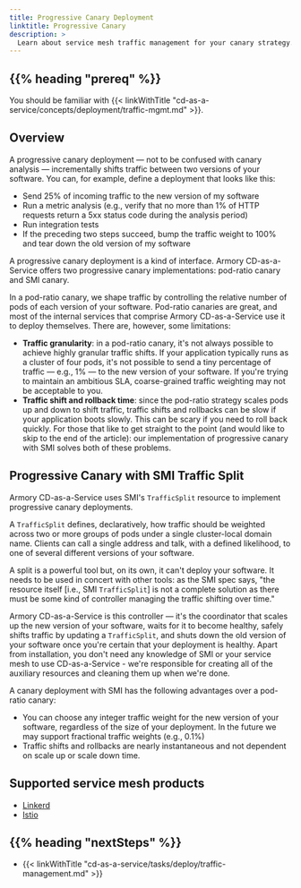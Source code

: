 ```yaml
---
title: Progressive Canary Deployment
linktitle: Progressive Canary
description: >
  Learn about service mesh traffic management for your canary strategy.
---
```


## {{% heading "prereq" %}}

You should be familiar with {{< linkWithTitle "cd-as-a-service/concepts/deployment/traffic-mgmt.md" >}}.

## Overview

A progressive canary deployment — not to be confused with canary analysis — incrementally shifts traffic between two versions of your software. You can, for example, define a deployment that looks like this:

- Send 25% of incoming traffic to the new version of my software
- Run a metric analysis (e.g., verify that no more than 1% of HTTP requests return a 5xx status code during the analysis period)
- Run integration tests
- If the preceding two steps succeed, bump the traffic weight to 100% and tear down the old version of my software

A progressive canary deployment is a kind of interface. Armory CD-as-a-Service offers two progressive canary implementations: pod-ratio canary and SMI canary.

In a pod-ratio canary, we shape traffic by controlling the relative number of pods of each version of your software. Pod-ratio canaries are great, and most of the internal services that comprise Armory CD-as-a-Service use it to deploy themselves. There are, however, some limitations:

- **Traffic granularity**: in a pod-ratio canary, it's not always possible to achieve highly granular traffic shifts. If your application typically runs as a cluster of four pods, it's not possible to send a tiny percentage of traffic — e.g., 1% — to the new version of your software. If you're trying to maintain an ambitious SLA, coarse-grained traffic weighting may not be acceptable to you.
- **Traffic shift and rollback time**: since the pod-ratio strategy scales pods up and down to shift traffic, traffic shifts and rollbacks can be slow if your application boots slowly. This can be scary if you need to roll back quickly.
For those that like to get straight to the point (and would like to skip to the end of the article): our implementation of progressive canary with SMI solves both of these problems.

## Progressive Canary with SMI Traffic Split

Armory CD-as-a-Service uses SMI's `TrafficSplit` resource to implement progressive canary deployments.

A `TrafficSplit` defines, declaratively, how traffic should be weighted across two or more groups of pods under a single cluster-local domain name. Clients can call a single address and talk, with a defined likelihood, to one of several different versions of your software.

A split is a powerful tool but, on its own, it can't deploy your software. It needs to be used in concert with other tools: as the SMI spec says, "the resource itself [i.e., SMI `TrafficSplit`] is not a complete solution as there must be some kind of controller managing the traffic shifting over time."

Armory CD-as-a-Service is this controller — it's the coordinator that scales up the new version of your software, waits for it to become healthy, safely shifts traffic by updating a `TrafficSplit`, and shuts down the old version of your software once you're certain that your deployment is healthy. Apart from installation, you don't need any knowledge of SMI or your service mesh to use CD-as-a-Service - we're responsible for creating all of the auxiliary resources and cleaning them up when we're done.

A canary deployment with SMI has the following advantages over a pod-ratio canary:

- You can choose any integer traffic weight for the new version of your software, regardless of the size of your deployment. In the future we may support fractional traffic weights (e.g., 0.1%)
- Traffic shifts and rollbacks are nearly instantaneous and not dependent on scale up or scale down time.

## Supported service mesh products

* [Linkerd](https://linkerd.io/)
* [Istio](https://istio.io/)

## {{%  heading "nextSteps" %}}

- {{< linkWithTitle "cd-as-a-service/tasks/deploy/traffic-management.md" >}}



